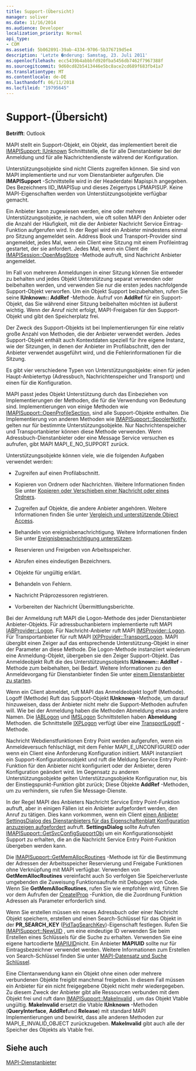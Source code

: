 ```yaml
---
title: Support-(Übersicht)
manager: soliver
ms.date: 11/16/2014
ms.audience: Developer
localization_priority: Normal
api_type:
- COM
ms.assetid: 5b062891-39ab-4334-9706-5b376719d5e4
description: 'Letzte �nderung: Samstag, 23. Juli 2011'
ms.openlocfilehash: ecc5439b4abbbfd920fba5456db7462f7967388f
ms.sourcegitcommit: 9d60cd82b5413446e5bc8ace2cd689f683fb41a7
ms.translationtype: MT
ms.contentlocale: de-DE
ms.lasthandoff: 06/11/2018
ms.locfileid: "19795645"
---
```

# <a name="support-object-overview"></a>Support-(Übersicht)

  
  
**Betrifft**: Outlook 
  
MAPI stellt ein Support-Objekt, ein Objekt, das implementiert bereit die [IMAPISupport: IUnknown](imapisupportiunknown.md) Schnittstelle, die für alle Dienstanbieter bei der Anmeldung und für alle Nachrichtendienste während der Konfiguration. 
  
Unterstützungsobjekte sind nicht Clients zugreifen können. Sie sind von MAPI implementierte und nur vom Dienstanbieter aufgerufen. Die **IMAPISupport** -Schnittstelle wird in der Headerdatei Mapispi.h angegeben. Des Bezeichners IID_IMAPISup und dieses Zeigertyps LPMAPISUP. Keine MAPI-Eigenschaften werden von Unterstützungsobjekte verfügbar gemacht. 
  
Ein Anbieter kann zugewiesen werden, eine oder mehrere Unterstützungsobjekte, je nachdem, wie oft sollen MAPI den Anbieter oder die Anzahl der Häufigkeit, mit die der Anbieter Nachricht Service Eintrag-Funktion aufgerufen wird. In der Regel wird ein Anbieter mindestens einmal pro Sitzung angemeldet sein. Address Book und Transport-Provider sind angemeldet, jedes Mal, wenn ein Client eine Sitzung mit einem Profileintrag gestartet, der sie anfordert. Jedes Mal, wenn ein Client die [IMAPISession::OpenMsgStore](imapisession-openmsgstore.md) -Methode aufruft, sind Nachricht Anbieter angemeldet. 
  
Im Fall von mehreren Anmeldungen in einer Sitzung können Sie entweder zu behalten und jedes Objekt Unterstützung separat verwenden oder beibehalten werden, und verwenden Sie nur die ersten jedes nachfolgende Support-Objekt verworfen. Um ein Objekt Support beizubehalten, rufen Sie seine **IUnknown:: AddRef** -Methode. Aufruf von **AddRef** für ein Support-Objekt, das Sie während einer Sitzung beibehalten möchten ist äußerst wichtig. Wenn der Anruf nicht erfolgt, MAPI-Freigaben für den Support-Objekt und gibt den Speicherplatz frei. 
  
Der Zweck des Support-Objekts ist bei Implementierungen für eine relativ große Anzahl von Methoden, die der Anbieter verwendet werden. Jedes Support-Objekt enthält auch Kontextdaten speziell für ihre eigene Instanz, wie der Sitzungen, in denen der Anbieter im Profilabschnitt, den der Anbieter verwendet ausgeführt wird, und die Fehlerinformationen für die Sitzung. 
  
Es gibt vier verschiedene Typen von Unterstützungsobjekte: einen für jeden Haupt-Anbietertyp (Adressbuch, Nachrichtenspeicher und Transport) und einen für die Konfiguration. 
  
MAPI passt jedes Objekt Unterstützung durch das Einbeziehen von Implementierungen der Methoden, die für die Verwendung von Bedeutung sind. Implementierungen von einige Methoden wie [IMAPISupport::OpenProfileSection](imapisupport-openprofilesection.md), sind alle Support-Objekte enthalten. Die Implementierung von anderen Methoden wie [IMAPISupport::SpoolerNotify](imapisupport-spoolernotify.md), gelten nur für bestimmte Unterstützungsobjekte. Nur Nachrichtenspeicher und Transportanbieter können diese Methode verwenden. Wenn Adressbuch-Dienstanbieter oder eine Message Service versuchen es aufrufen, gibt MAPI MAPI_E_NO_SUPPORT zurück.
  
Unterstützungsobjekte können viele, wie die folgenden Aufgaben verwendet werden:
  
- Zugreifen auf einen Profilabschnitt.
    
- Kopieren von Ordnern oder Nachrichten. Weitere Informationen finden Sie unter [Kopieren oder Verschieben einer Nachricht oder eines Ordners](copying-or-moving-a-message-or-a-folder.md).
    
- Zugreifen auf Objekte, die andere Anbieter angehören. Weitere Informationen finden Sie unter [Vergleich und unterstützende Object Access](supporting-object-access-and-comparison.md). 
    
- Behandeln von ereignisbenachrichtigung. Weitere Informationen finden Sie unter [Ereignisbenachrichtigung unterstützen](supporting-event-notification.md).
    
- Reservieren und Freigeben von Arbeitsspeicher.
    
- Abrufen eines eindeutigen Bezeichners.
    
- Objekte für ungültig erklärt.
    
- Behandeln von Fehlern.
    
- Nachricht Präprozessoren registrieren. 
    
- Vorbereiten der Nachricht Übermittlungsberichte. 
    
Bei der Anmeldung ruft MAPI die Logon-Methode des jeder Dienstanbieter Anbieter-Objekts. Für adressbuchanbietern implementierte ruft MAPI [IABProvider::Logon](iabprovider-logon.md). Für Nachricht-Anbieter ruft MAPI [IMSProvider::Logon](imsprovider-logon.md). Für Transportanbieter für ruft MAPI [IXPProvider::TransportLogon](ixpprovider-transportlogon.md). MAPI übergibt einen Zeiger auf das entsprechende Unterstützung-Objekt in einer der Parameter an diese Methode. Die Logon-Methode instanziiert wiederum eine Anmeldung-Objekt, übergeben sie den Zeiger Support-Objekt. Das Anmeldeobjekt Ruft die des Unterstützungsobjekts **IUnknown:: AddRef** -Methode zum beibehalten, bei Bedarf. Weitere Informationen zu den Anmeldevorgang für Dienstanbieter finden Sie unter [einem Dienstanbieter zu starten](starting-a-service-provider.md).
  
Wenn ein Client abmeldet, ruft MAPI das Anmeldeobjekt logoff (Methode). Logoff (Methode) Ruft das Support-Objekt **IUnknown** -Methode, um darauf hinzuweisen, dass der Anbieter nicht mehr die Support-Methoden aufrufen will. Wie bei der Anmeldung haben die Methoden Abmeldung etwas andere Namen. Die [IABLogon](iablogoniunknown.md) und [IMSLogon](imslogoniunknown.md) Schnittstellen haben **Abmeldung** Methoden. die Schnittstelle [IXPLogon](ixplogoniunknown.md) verfügt über eine [TransportLogoff](ixplogon-transportlogoff.md) -Methode. 
  
Nachricht Webdienstfunktionen Entry Point werden aufgerufen, wenn ein Anmeldeversuch fehlschlägt, mit dem Fehler MAPI_E_UNCONFIGURED oder wenn ein Client eine Anforderung Konfiguration initiiert. MAPI instanziiert ein Support-Konfigurationsobjekt und ruft die Meldung Service Entry Point-Funktion für den Anbieter nicht konfiguriert oder der Anbieter, deren Konfiguration geändert wird. Im Gegensatz zu anderen Unterstützungsobjekte gelten Unterstützungsobjekte Konfiguration nur, bis der Einstiegspunkt-Funktion gibt zurück; Diese Objekte **AddRef** -Methoden, um zu verhindern, sie rufen Sie Message-Dienste. 
  
In der Regel MAPI des Anbieters Nachricht Service Entry Point-Funktion aufruft, aber in einigen Fällen ist ein Anbieter aufgefordert werden, den Anruf zu tätigen. Dies kann vorkommen, wenn ein Client [einen Anbieter SettingsDialog des Dienstanbieters für das Eigenschaftenblatt Konfiguration anzuzeigen aufgefordert](imapistatus-settingsdialog.md) aufruft. **SettingsDialog** sollte Aufrufen [IMAPISupport::GetSvcConfigSupportObj](imapisupport-getsvcconfigsupportobj.md) um ein Konfigurationsobjekt Support zu erhalten, die an die Nachricht Service Entry Point-Funktion übergeben werden kann. 
  
Die [IMAPISupport::GetMemAllocRoutines](imapisupport-getmemallocroutines.md) -Methode ist für die Bestimmung der Adressen der Arbeitsspeicher Reservierung und Freigabe Funktionen ohne Verknüpfung mit MAPI verfügbar. Verwenden von **GetMemAllocRoutines** vereinfacht auch So verfolgen Sie Speicherverluste umgebenden die Zuweisung Funktionsaufrufe mit Debuggen von Code. Wenn Sie **GetMemAllocRoutines**, rufen Sie wie empfohlen wird, führen Sie vor dem Aufrufen der [CreateIProp](createiprop.md) -Funktion, die die Zuordnung Funktion Adressen als Parameter erforderlich sind. 
  
Wenn Sie erstellen müssen ein neues Adressbuch oder einer Nachricht Objekt speichern, erstellen und einen Search-Schlüssel für das Objekt in der **PR_SEARCH_KEY** ([PidTagSearchKey](pidtagsearchkey-canonical-property.md))-Eigenschaft festlegen. Rufen Sie [IMAPISupport::NewUID](imapisupport-newuid.md) , um eine eindeutige ID verwenden Sie beim Erstellen eines Schlüssels für die Suche zu erhalten. Verwenden Sie eine eigene hartcodierte [MAPIUID](mapiuid.md)nicht. Ein Anbieter **MAPIUID** sollte nur für Eintragsbezeichner verwendet werden. Weitere Informationen zum Erstellen von Search-Schlüssel finden Sie unter [MAPI-Datensatz und Suche Schlüssel](mapi-record-and-search-keys.md).
  
Eine Clientanwendung kann ein Objekt ohne einen oder mehrere verbundenen Objekte freigibt manchmal freigeben. In diesem Fall müssen ein Anbieter für ein nicht freigegebene Objekt nicht mehr wiedergegeben. Zu diesem Zweck der Anbieter gibt alle Ressourcen verbunden mit dem Objekt frei und ruft dann [IMAPISupport::MakeInvalid](imapisupport-makeinvalid.md) , um das Objekt Vtable ungültig. **MakeInvalid** ersetzt die Vtable **IUnknown** -Methoden (**QueryInterface**, **AddRef**und **Release**) mit standard MAPI Implementierungen und bewirkt, dass alle anderen Methoden zur MAPI_E_INVALID_OBJECT zurückzugeben. **MakeInvalid** gibt auch alle der Speicher des Objekts als Vtable frei. 
  
## <a name="see-also"></a>Siehe auch



[MAPI-Dienstanbieter](mapi-service-providers.md)

